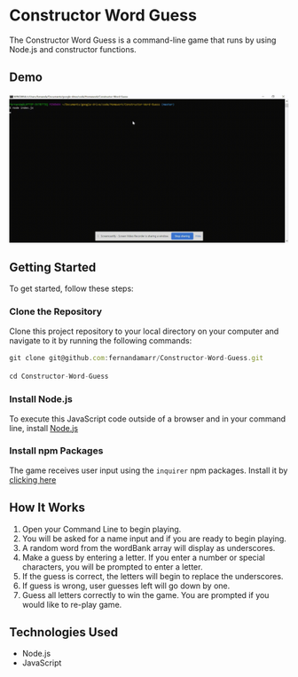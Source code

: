 # Constructor Word Guess

The Constructor Word Guess is a command-line game that runs by using Node.js and constructor functions.

## Demo

![gif](./images/constructor-gif.gif)

## Getting Started

To get started, follow these steps:

### Clone the Repository

Clone this project repository to your local directory on your computer and navigate to it by running the following commands:

```js
git clone git@github.com:fernandamarr/Constructor-Word-Guess.git

cd Constructor-Word-Guess
```

### Install Node.js

To execute this JavaScript code outside of a browser and in your command line, install [Node.js](https://nodejs.org/en/)

### Install npm Packages

The game receives user input using the `inquirer` npm packages. Install it by [clicking here](https://www.npmjs.com/package/inquirer)

## How It Works

1. Open your Command Line to begin playing.
2. You will be asked for a name input and if you are ready to begin playing.
3. A random word from the wordBank array will display as underscores.
4. Make a guess by entering a letter. If you enter a number or special characters, you will be prompted to enter a letter.
5. If the guess is correct, the letters will begin to replace the underscores.
6. If guess is wrong, user guesses left will go down by one.
7. Guess all letters correctly to win the game. You are prompted if you would like to re-play game.

## Technologies Used

* Node.js
* JavaScript